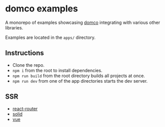 # domco examples

A monorepo of examples showcasing [domco](https://domco.robino.dev) integrating with various other libraries.

Examples are located in the `apps/` directory.

## Instructions

- Clone the repo.
- `npm i` from the root to install dependencies.
- `npm run build` from the root directory builds all projects at once.
- `npm run dev` from one of the app directories starts the dev server.

## SSR

- [react-router](https://github.com/rossrobino/domco-examples/tree/main/apps/react-router)
- [solid](https://github.com/rossrobino/domco-examples/tree/main/apps/solid)
- [vue](https://github.com/rossrobino/domco-examples/tree/main/apps/vue)

